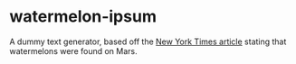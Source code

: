 # watermelon-ipsum
A dummy text generator, based off the [New York Times article](https://futurism.com/new-york-times-watermelons-mars) stating that watermelons were found on Mars.
